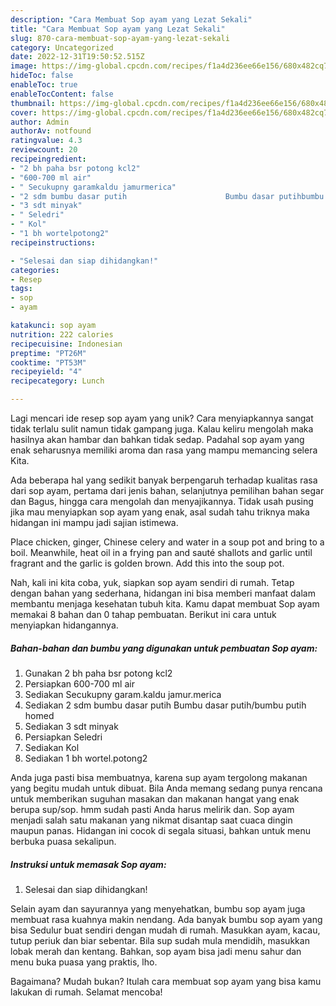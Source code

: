```yaml
---
description: "Cara Membuat Sop ayam yang Lezat Sekali"
title: "Cara Membuat Sop ayam yang Lezat Sekali"
slug: 870-cara-membuat-sop-ayam-yang-lezat-sekali
category: Uncategorized
date: 2022-12-31T19:50:52.515Z
image: https://img-global.cpcdn.com/recipes/f1a4d236ee66e156/680x482cq70/sop-ayam-foto-resep-utama.jpg
hideToc: false
enableToc: true
enableTocContent: false
thumbnail: https://img-global.cpcdn.com/recipes/f1a4d236ee66e156/680x482cq70/sop-ayam-foto-resep-utama.jpg
cover: https://img-global.cpcdn.com/recipes/f1a4d236ee66e156/680x482cq70/sop-ayam-foto-resep-utama.jpg
author: Admin
authorAv: notfound
ratingvalue: 4.3
reviewcount: 20
recipeingredient:
- "2 bh paha bsr potong kcl2"
- "600-700 ml air"
- " Secukupny garamkaldu jamurmerica"
- "2 sdm bumbu dasar putih                      Bumbu dasar putihbumbu putih homed"
- "3 sdt minyak"
- " Seledri"
- " Kol"
- "1 bh wortelpotong2"
recipeinstructions:

- "Selesai dan siap dihidangkan!"
categories:
- Resep
tags:
- sop
- ayam

katakunci: sop ayam 
nutrition: 222 calories
recipecuisine: Indonesian
preptime: "PT26M"
cooktime: "PT53M"
recipeyield: "4"
recipecategory: Lunch

---
```





Lagi mencari ide resep sop ayam yang unik? Cara menyiapkannya sangat tidak terlalu sulit namun tidak gampang juga. Kalau keliru mengolah maka hasilnya akan hambar dan bahkan tidak sedap. Padahal sop ayam yang enak seharusnya memiliki aroma dan rasa yang mampu memancing selera Kita.





Ada beberapa hal yang sedikit banyak berpengaruh terhadap kualitas rasa dari sop ayam, pertama dari jenis bahan, selanjutnya pemilihan bahan segar dan Bagus, hingga cara mengolah dan menyajikannya. Tidak usah pusing jika mau menyiapkan sop ayam yang enak,      asal sudah tahu triknya maka hidangan ini mampu jadi sajian istimewa.














Place chicken, ginger, Chinese celery and water in a soup pot and bring to a boil. Meanwhile, heat oil in a frying pan and sauté shallots and garlic until fragrant and the garlic is golden brown. Add this into the soup pot.






Nah, kali ini kita coba, yuk, siapkan sop ayam sendiri di rumah. Tetap dengan bahan yang sederhana, hidangan ini bisa memberi manfaat dalam membantu menjaga kesehatan tubuh kita. Kamu dapat membuat Sop ayam memakai 8 bahan dan 0 tahap pembuatan. Berikut ini cara untuk menyiapkan hidangannya.

<!--inarticleads1-->

##### Bahan-bahan dan bumbu yang digunakan untuk pembuatan Sop ayam:

1. Gunakan 2 bh paha bsr potong kcl2
1. Persiapkan 600-700 ml air
1. Sediakan  Secukupny garam.kaldu jamur.merica
1. Sediakan 2 sdm bumbu dasar putih                      Bumbu dasar putih/bumbu putih homed
1. Sediakan 3 sdt minyak
1. Persiapkan  Seledri
1. Sediakan  Kol
1. Sediakan 1 bh wortel.potong2


Anda juga pasti bisa membuatnya, karena sup ayam tergolong makanan yang begitu mudah untuk dibuat. Bila Anda memang sedang punya rencana untuk memberikan suguhan masakan dan makanan hangat yang enak berupa sup/sop. hmm sudah pasti Anda harus melirik dan. Sop ayam menjadi salah satu makanan yang nikmat disantap saat cuaca dingin maupun panas. Hidangan ini cocok di segala situasi, bahkan untuk menu berbuka puasa sekalipun. 

<!--inarticleads2-->

##### Instruksi untuk memasak Sop ayam:


1. Selesai dan siap dihidangkan!

Selain ayam dan sayurannya yang menyehatkan, bumbu sop ayam juga membuat rasa kuahnya makin nendang. Ada banyak bumbu sop ayam yang bisa Sedulur buat sendiri dengan mudah di rumah. Masukkan ayam, kacau, tutup periuk dan biar sebentar. Bila sup sudah mula mendidih, masukkan lobak merah dan kentang. Bahkan, sop ayam bisa jadi menu sahur dan menu buka puasa yang praktis, lho. 

Bagaimana? Mudah bukan? Itulah cara membuat sop ayam yang bisa kamu lakukan di rumah. Selamat mencoba!
